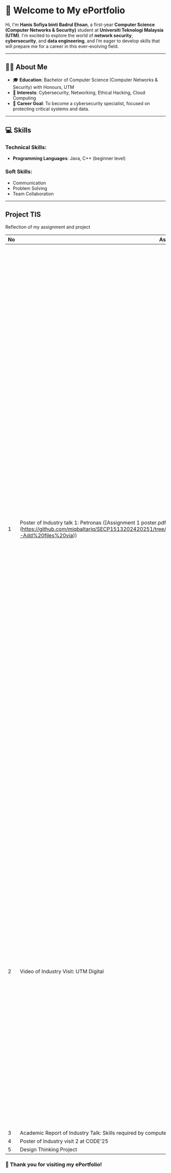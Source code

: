 # 🌟 Welcome to My ePortfolio  

Hi, I'm **Hanis Sofiya binti Badrul Ehsan**, a first-year **Computer Science (Computer Networks & Security)** student at **Universiti Teknologi Malaysia (UTM)**. I'm excited to explore the world of **network security**, **cybersecurity**, and **data engineering**, and I’m eager to develop skills that will prepare me for a career in this ever-evolving field.

---

## 🧑‍🎓 About Me  
- 🎓 **Education**: Bachelor of Computer Science (Computer Networks & Security) with Honours, UTM  
- 🌱 **Interests**: Cybersecurity, Networking, Ethical Hacking, Cloud Computing  
- 🎯 **Career Goal**: To become a cybersecurity specialist, focused on protecting critical systems and data.  

---

## 💻 Skills  
### **Technical Skills:**  
- **Programming Languages**: Java, C++ (beginner level)  

### **Soft Skills:**  
- Communication  
- Problem Solving  
- Team Collaboration  

---

## Project TIS

Reflection of my assignment and project

|   No    |Assignment                     |Reflection                   |
|-------- |-------------------------------|-----------------------------|
|     1   |Poster of Industry talk 1: Petronas ([Assignment 1 poster.pdf])(https://github.com/miqbaltariq/SECP1513202420251/tree/main/06/hanissofiya#:~:text=..-,Assignment%201%20poster.pdf,-Add%20files%20via))|The talk from Petronas provided essential knowledge about how important is the jobs in ICT to play meaningful role in industry. The talk gave me a better understanding of the changing energy industry and how Petronas is focusing on sustainability and innovation. I learned about their efforts to move beyond oil and gas into renewable energy, while also using digital tools to create long-term benefits. Programs like the Petronas Digital Young Graduate Program (YGP) stood out to me because they offer clear paths for career growth, with a focus on mentorship, building skills, and developing leadership abilities. I also appreciated hearing about how Petronas supports work-life balance through community programs in arts, sports, and education. The emphasis on teamwork, inclusion, and leadership made me think about how personal growth and contributing to society can go hand in hand. Overall, the talk inspired me with new ideas and gave me practical tips for building a meaningful and fulfilling career in the energy sector.             |
|     2   |Video of Industry Visit: UTM Digital            |This session gave me valuable insights into UTM Digital's services and how they enhance my academic experience. I learned how tools like UTM ID and UTM Smart make it easier for me to access resources, manage my studies, and stay informed. The focus on reliable IT infrastructure, data management, and cybersecurity reassured me of the university’s commitment to supporting students like me. Plus, learning about digital skills and innovation inspired me to use these resources effectively, not just for my academic success but also for my personal and professional growth.     |
|     3   |Academic Report of Industry Talk: Skills required by computer science and industry|-|
|     4   |Poster of Industry visit 2 at CODE'25|-|
|     5   |Design Thinking Project|--|

### 🌟 Thank you for visiting my ePortfolio!  
